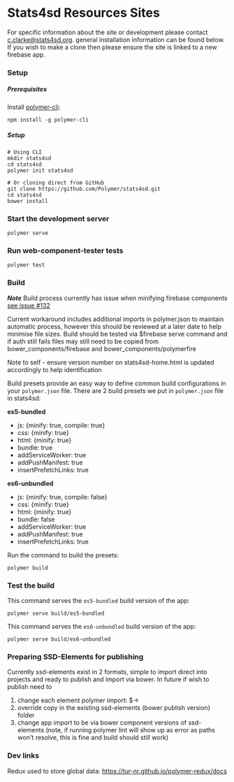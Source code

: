 # Stats4sd Resources Sites
For specific information about the site or development please contact c.clarke@stats4sd.org.
general installation information can be found below. If you wish to make a clone then please ensure the site is linked to a new firebase app.



### Setup

##### Prerequisites

Install [polymer-cli](https://www.polymer-project.org/2.0/docs/tools/polymer-cli):

    npm install -g polymer-cli

##### Setup
    # Using CLI
    mkdir stats4sd
    cd stats4sd
    polymer init stats4sd

    # Or cloning direct from GitHub
    git clone https://github.com/Polymer/stats4sd.git
    cd stats4sd
    bower install

### Start the development server

    polymer serve

### Run web-component-tester tests

    polymer test

### Build

**_Note_** 
Build process currently has issue when minifying firebase components [see issue #132](https://github.com/stats4sd/Stats4SD-Resources-Site/issues/132)

Current workaround includes additional imports in polymer.json to maintain automatic process, however this should be reviewed at a later date to help minimise file sizes.
Build should be tested via $firebase serve command and if auth still fails files may still need to be copied from bower_components/firebase and bower_components/polymerfire

Note to self - ensure version number on stats4sd-home.html is updated accordingly to help identification

Build presets provide an easy way to define common build configurations in your `polymer.json` file. There are 2 build presets we put in `polymer.json` file in stats4sd:

**es5-bundled**

- js: {minify: true, compile: true}
- css: {minify: true}
- html: {minify: true}
- bundle: true
- addServiceWorker: true
- addPushManifest: true
- insertPrefetchLinks: true

**es6-unbundled**

- js: {minify: true, compile: false}
- css: {minify: true}
- html: {minify: true}
- bundle: false
- addServiceWorker: true
- addPushManifest: true
- insertPrefetchLinks: true

Run the command to build the presets:

    polymer build

### Test the build

This command serves the `es5-bundled` build version of the app:

    polymer serve build/es5-bundled

This command serves the `es6-unbundled` build version of the app:

    polymer serve build/es6-unbundled

### Preparing SSD-Elements for publishing
Currently ssd-elements exist in 2 formats, simple to import direct into projects and ready to publish and import via bower.
In future if wish to publish need to 
1. change each element polymer import:
$<link rel="import" href="../../bower_components/polymer/polymer-element.html">-><link rel="import" href="../polymer/polymer-element.html">
2. override copy in the existing ssd-elements (bower publish version) folder
3. change app import to be via bower component versions of ssd-elements
(note, if running polymer lint will show up as error as paths won't resolve, this is fine and build should still work)


### Dev links
Redux used to store global data:
https://tur-nr.github.io/polymer-redux/docs



